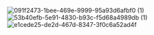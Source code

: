 ![091f2473-1bee-469e-9999-95a93d6afbf0 (1)](https://github.com/ashleysof/CSE_StepResponse_ECE425_ME4203_Group10_2024/assets/159039911/1afe6717-1af4-42f6-a8a1-eec185790a91)
![53b40efb-5e91-4830-b93c-f5d68a4989db (1)](https://github.com/ashleysof/CSE_StepResponse_ECE425_ME4203_Group10_2024/assets/159039911/5b9a0d28-f8e0-4af0-9ece-ad536073c89e)
![e1cede25-de2d-467d-8347-3f0c6a52ad4f](https://github.com/ashleysof/CSE_StepResponse_ECE425_ME4203_Group10_2024/assets/159039911/ea1b7ead-1313-4402-9098-3babcce80a3c)

